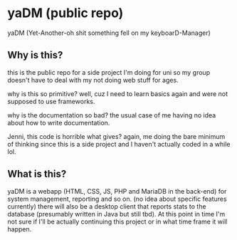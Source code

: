 # yaDM (public repo)
 yaDM (Yet-Another-oh shit something fell on my keyboarD-Manager)

## Why is this?
this is the public repo for a side project I'm doing for uni so my group doesn't have to deal with my not doing web stuff for ages.

why is this so primitive? well, cuz I need to learn basics again and were not supposed to use frameworks.

why is the documentation so bad? the usual case of me having no idea about how to write documentation.

Jenni, this code is horrible what gives? again, me doing the bare minimum of thinking since this is a side project and I haven't actually coded in a while lol.

## What is this?
yaDM is a webapp (HTML, CSS, JS, PHP and MariaDB in the back-end) for system management, reporting and so on. (no idea about specific features currently)
there will also be a desktop client that reports stats to the database (presumably written in Java but still tbd).
At this point in time I'm not sure if I'll be actually continuing this project or in what time frame it will happen.
